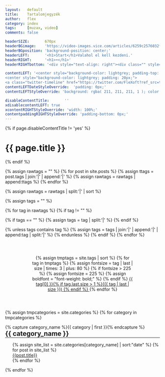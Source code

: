 ```yaml
---
layout:   default
title:    Tartalomjegyzék
author:   flex
category: index
tags:     [muzax, video]
comments: false

headerSIZE:       670px
headerBGimage:    'https://video-images.vice.com/articles/6259c2576032f900969ad342/lede/1650049778845-russiancruisermoskva.jpeg'
headerBGposition: 'background-position: center;'
headerLEFT:       '<h1>Start</h1>Valahol el kell kezdeni.'
headerRIGHT:      '<h1>⬅</h1>'
headerRIGHTbottom: '<div style="text-align: right"><div class="" style="display: inline-block; font-size: 50%; margin-bottom: 0px; background: black; color: white; padding: 7px;">Source: <a class="menu" href="https://www.vice.com/en/article/v7dkpx/a-piece-of-the-true-cross-may-have-sunk-with-russias-warship">"A Piece of the True Cross May Have Sunk with Russia’s Warship"</a></div></div>'

contentLEFT: '<center style="background-color: lightgrey; padding-top: 55px;"><a href="https://twitter.com/FleXoft"><img style="width: 80%; margin-bottom: 3%;" src="https://upload.wikimedia.org/wikipedia/en/thumb/4/47/Twitter_2010_logo_-_from_Commons.svg/1024px-Twitter_2010_logo_-_from_Commons.svg.png"></a></center>
<center style="background-color: lightgrey; padding: 20px;">
<a class="twitter-timeline" href="https://twitter.com/FleXoft?ref_src=twsrc%5Etfw" data-tweet-limit="3" data-dnt="true" data-chrome="noheader nofooter noscrollbar noborders transparent" data-lang="en"></a><script async src="https://platform.twitter.com/widgets.js" charset="utf-8"></script><center><i class="icon-star-empty-1" style="color: red;"></i> <i class="icon-star-empty-1" style="color: red;"></i> <i class="icon-star-empty-1" style="color: red;"></i></center>'
contentLEFTDateStyleOverride:  'padding: 0px;'
contentLEFTStyleOverride: 'background: rgba( 211, 211, 211, 1 ); color: white;'

disableContentTitle:  	   ''
xdisablecontentLEFT: true
xcontentRIGHTStyleOverride: 'width: 100%;'
contentpaddingRIGHTStyleOverride: 'padding-bottom: 0px;'
---
```


<style type="text/css">

  li {
	list-style-type: none;
  }

</style>

{% if page.disableContentTitle != 'yes' %}<h1>{{ page.title }}</h1>{% endif %}

{% assign rawtags = "" %}
{% for post in site.posts %}
{% assign ttags = post.tags | join:'|' | append:'|' %}
{% assign rawtags = rawtags | append:ttags %}
{% endfor %}

{% assign rawtags = rawtags | split:'|' | sort %}

{% assign tags = "" %}

{% for tag in rawtags %}
{% if tag != "" %}

{% if tags == "" %}
{% assign tags = tag | split:'|' %}
{% endif %}

{% unless tags contains tag %}
{% assign tags = tags | join:'|' | append:'|' | append:tag | split:'|' %}
{% endunless %}
{% endif %}
{% endfor %}

<div style="width: 65%; margin: auto; padding: 30px; text-align: center;">

{% assign tmptags = site.tags | sort %}
{% for tag in tmptags %}
{% assign fontsize = tag | last | size | times: 3 | plus: 80 %}
{% if fontsize > 225 %}
	{% assign fontsize = 225 %}
	{% assign boldfont = "font-weight: bold;" %}
{% endif %}
  <a href="tags#{{ tag | first | slugify }}" style="font-size: {{ fontsize }}%; {{ boldfont }}">{{ tag[0] }}{% if tag.last.size > 1 %}({{ tag | last | size }})
{% endif %}
  </a>
{% endfor %}

</div>

<p><div class="tableofcontents">

{% assign tmpcategories = site.categories %}
{% for category in tmpcategories %}
	<div style="width: 100%; border: 0px solid; display: inline-block;">
	{% capture category_name %}{{ category | first }}{% endcapture %}
	<h2 style="margin: 0px">{{ category_name }}</h2>
	<hr width="100%" style="margin: 0px">
	<ul>
	{% assign site_list = site.categories[category_name] | sort:"date" %}
	{% for post in site_list %}
		<li><a href="{{ site.baseurl }}{{ post.url }}">{{post.title}}</a></li>
	{% endfor %}
	</ul>
	</div>
{% endfor %}

</div></p>